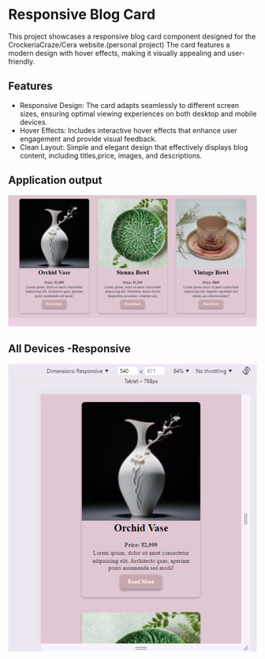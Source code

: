 # Responsive Blog Card

This project showcases a responsive blog card component designed for the CrockeriaCraze/Cera website.(personal project) 
The card features a modern design with hover effects, making it visually appealing and user-friendly.
## Features
- Responsive Design: The card adapts seamlessly to different screen sizes, ensuring optimal viewing experiences on both desktop and mobile devices.
- Hover Effects: Includes interactive hover effects that enhance user engagement and provide visual feedback.
- Clean Layout: Simple and elegant design that effectively displays blog content, including titles,price, images, and descriptions.
  
## Application output

[![Blog Card Output](https://github.com/KhushbooBansiwal/Blog-card-responsive/blob/f5eb82952fade84ef2be546d7c4e91083d2fd6f3/output%20blog-card.png?raw=true)](https://github.com/KhushbooBansiwal/Blog-card-responsive/blob/f5eb82952fade84ef2be546d7c4e91083d2fd6f3/output%20blog-card.png?raw=true)

## All Devices -Responsive

[![Blog Card Output](https://github.com/KhushbooBansiwal/Blog-card-responsive/blob/256d6dd047e1c7dfe593ba618f21b7a9b32ee83e/output%20blog-responsive.png?raw=true)](https://github.com/KhushbooBansiwal/Blog-card-responsive/blob/256d6dd047e1c7dfe593ba618f21b7a9b32ee83e/output%20blog-responsive.png?raw=true)

